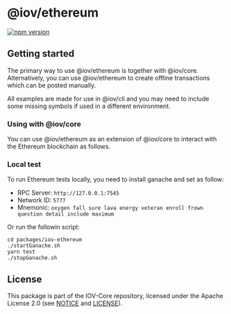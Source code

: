 # @iov/ethereum

[![npm version](https://img.shields.io/npm/v/@iov/ethereum.svg)](https://www.npmjs.com/package/@iov/ethereum)

## Getting started

The primary way to use @iov/ethereum is together with @iov/core. Alternatively,
you can use @iov/ethereum to create offline transactions which can be posted manually.

All examples are made for use in @iov/cli and you may need to include some
missing symbols if used in a different environment.

### Using with @iov/core

You can use @iov/ethereum as an extension of @iov/core to interact with the
Ethereum blockchain as follows.

### Local test

To run Ethereum tests locally, you need to install ganache and set as follow:
- RPC Server: `http://127.0.0.1:7545`
- Network ID: `5777`
- Mnemonic: `oxygen fall sure lava energy veteran enroll frown question detail include maximum`

Or run the followin script:
```
cd packages/iov-ethereum
./startGanache.sh
yarn test
./stopGanache.sh
```

## License

This package is part of the IOV-Core repository, licensed under the Apache License 2.0
(see [NOTICE](https://github.com/iov-one/iov-core/blob/master/NOTICE) and [LICENSE](https://github.com/iov-one/iov-core/blob/master/LICENSE)).
